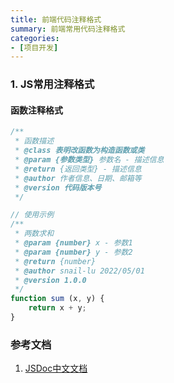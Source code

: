 ```yaml
---
title: 前端代码注释格式
summary: 前端常用代码注释格式
categories:
- [项目开发]
---
```

### 1. JS常用注释格式
#### 函数注释格式
```js
/**
 * 函数描述
 * @class 表明改函数为构造函数或类
 * @param {参数类型} 参数名 - 描述信息
 * @return {返回类型} - 描述信息
 * @author 作者信息、日期、邮箱等
 * @version 代码版本号
 */

// 使用示例
/**
 * 两数求和
 * @param {number} x - 参数1
 * @param {number} y - 参数2
 * @return {number} 
 * @author snail-lu 2022/05/01
 * @version 1.0.0
 */
function sum (x, y) {
    return x + y;
}

```


### 参考文档
1. [JSDoc中文文档](https://www.shouce.ren/api/view/a/13232)